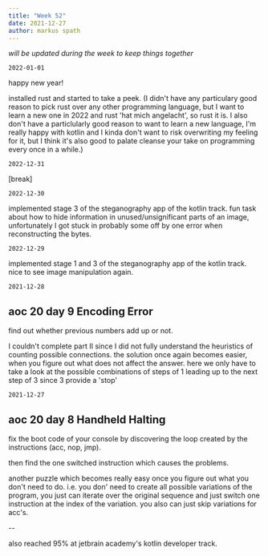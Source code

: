 ```yaml
---
title: "Week 52"
date: 2021-12-27
author: markus spath
---
```


_will be updated during the week to keep things together_

`2022-01-01`

happy new year!

installed rust and started to take a peek. (I didn't have any particulary good reason to pick rust over any other programming language, but I want to learn a new one in 2022 and rust 'hat mich angelacht', so rust it is. I also don't have a particlularly good reason to want to learn a new language, I'm really happy with kotlin and I kinda don't want to risk overwriting my feeling for it, but I think it's also good to palate cleanse your take on programming every once in a while.)

`2022-12-31`

[break]

`2022-12-30`

implemented stage 3 of the steganography app of the kotlin track. fun task about how to hide information in unused/unsignificant parts of an image, unfortunately I got stuck in probably some off by one error when reconstructing the bytes. 

`2022-12-29`

implemented stage 1 and 3 of the steganography app of the kotlin track. nice to see image manipulation again.

`2021-12-28`

## aoc 20 day 9 Encoding Error

find out whether previous numbers add up or not.

I couldn't complete part II since I did not fully understand the heuristics of counting possible connections. the solution once again becomes easier, when you figure out what does not affect the answer. here we only have to take a look at the possible combinations of steps of 1 leading up to the next step of 3 since 3 provide a 'stop'

`2021-12-27`

## aoc 20 day 8 Handheld Halting

fix the boot code of your console by discovering the loop created by the instructions (acc, nop, jmp).

then find the one switched instruction which causes the problems.

another puzzle which becomes really easy once you figure out what you don't need to do. i.e. you don' need to create all possible variations of the program, you just can iterate over the original sequence and just switch one instruction at the index of the variation. you also can just skip variations for acc's.

--

also reached 95% at jetbrain academy's kotlin developer track. 
